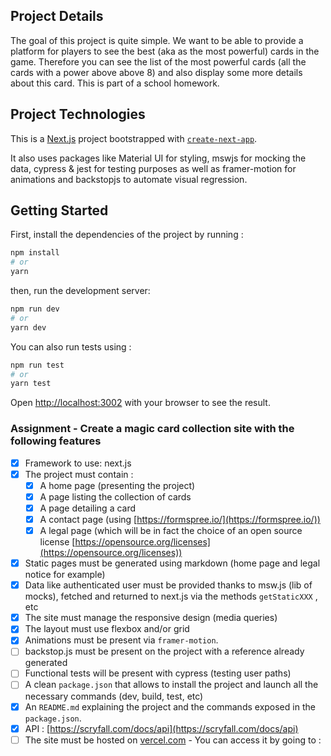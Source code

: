 ## Project Details

The goal of this project is quite simple. We want to be able to provide a platform for players to see the best (aka as the most powerful) cards in the game. Therefore you can see the list of the most powerful cards (all the cards with a power above above 8) and also display some more details about this card. This is part of a school homework.

## Project Technologies

This is a [Next.js](https://nextjs.org/) project bootstrapped with [`create-next-app`](https://github.com/vercel/next.js/tree/canary/packages/create-next-app).

It also uses packages like Material UI for styling, mswjs for mocking the data, cypress & jest for testing purposes as well as framer-motion for animations and backstopjs to automate visual regression.

## Getting Started

First, install the dependencies of the project by running :

```bash
npm install
# or
yarn
```

then, run the development server:

```bash
npm run dev
# or
yarn dev
```

You can also run tests using :

```bash
npm run test
# or
yarn test
```

Open [http://localhost:3002](http://localhost:3002) with your browser to see the result.


### Assignment - Create a magic card collection site with the following features

- [x] Framework to use: next.js
- [x] The project must contain :
    - [x] A home page (presenting the project)
    - [x] A page listing the collection of cards
    - [x] A page detailing a card
    - [x] A contact page (using [https://formspree.io/](https://formspree.io/))
    - [x] A legal page (which will be in fact the choice of an open source license [https://opensource.org/licenses](https://opensource.org/licenses))
- [x] Static pages must be generated using markdown (home page and legal notice for example)
- [x] Data like authenticated user must be provided thanks to msw.js (lib of mocks), fetched and returned to next.js via the methods `getStaticXXX` , etc
- [x] The site must manage the responsive design (media queries)
- [x] The layout must use flexbox and/or grid
- [x] Animations must be present via `framer-motion`.
- [ ] backstop.js must be present on the project with a reference already generated
- [ ] Functional tests will be present with cypress (testing user paths)
- [ ] A clean `package.json` that allows to install the project and launch all the necessary commands (dev, build, test, etc)
- [x] An `README.md` explaining the project and the commands exposed in the `package.json`.
- [x] API : [https://scryfall.com/docs/api](https://scryfall.com/docs/api)
- [ ] The site must be hosted on [vercel.com](http://vercel.com) - You can access it by going to : 
